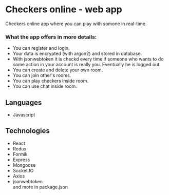 # Checkers online - web app
Checkers online app where you can play with somone in real-time.

### What the app offers in more details:  
* You can register and login.
* Your data is encrypted (with argon2) and stored in database.
* With jsonwebtoken it is checkd every time if someone who wants to do some action in your account is really you. Eventually he is logged out.
* You can create and delete your own room.
* You can join other's rooms.
* You can play checkers inside room.
* You can use chat inside room.

## Languages
* Javascript  

## Technologies
* React
* Redux
* Formik
* Express
* Mongoose
* Socket.IO
* Axios
* jsonwebtoken  
and more in package.json
